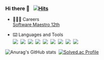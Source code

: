 ### Hi there 👋 &nbsp; [![Hits](https://hits.seeyoufarm.com/api/count/incr/badge.svg?url=https%3A%2F%2Fgithub.com%2Fwndnjs9878&count_bg=%2379C83D&title_bg=%23555555&icon=&icon_color=%23E7E7E7&title=hits&edge_flat=false)](https://hits.seeyoufarm.com)

- 👩🏻‍💻 Careers<br>
[Software Maestro 12th](https://github.com/wndnjs9878)

- ⌨️ Languages and Tools<br>
<img src="https://img.shields.io/badge/Python-3766AB?style=flat-square&logo=Python&logoColor=white"/>&nbsp;
<img src="https://img.shields.io/badge/Swift-e67e22?style=flat-square&logo=Swift&logoColor=white"/>&nbsp;
<img src="https://img.shields.io/badge/Java-e74c3c?style=flat-square&logo=Java&logoColor=white"/>&nbsp;
<img src="https://img.shields.io/badge/Javascript-F7DF1E?style=flat-square&logo=Javascript&logoColor=white"/>&nbsp;
<img src="https://img.shields.io/badge/CSS-fd79a8?style=flat-square&logo=CSS3&logoColor=white"/>&nbsp;
<img src="https://img.shields.io/badge/Mysql-0984e3?style=flat-square&logo=Mysql&logoColor=white"/>&nbsp;
<img src="https://img.shields.io/badge/Firebase-FFCA28?style=flat-square&logo=Firebase&logoColor=white"/>&nbsp;
<img src="https://img.shields.io/badge/macOS-000000?style=flat-square&logo=macOS&logoColor=white"/>&nbsp;
<img src="https://img.shields.io/badge/Xcode-0652DD?style=flat-square&logo=Xcode&logoColor=white"/>&nbsp;
<!--
<details>
<summary>Languages</summary>
<div markdown="9">       

</div>
</details>
-->


<!--<img src="https://img.shields.io/badge/AWS-FFCA28?style=flat-square&logo=Amazon_AWS&logoColor=white"/>&nbsp; -->

![Anurag's GitHub stats](https://github-readme-stats.vercel.app/api?username=wndnjs9878&theme=radical&show_icons=true)&nbsp;
[![Solved.ac Profile](http://mazassumnida.wtf/api/v2/generate_badge?boj=wndnjs9878)](https://solved.ac/wndnjs9878/)<br>


<!--
**wndnjs9878/wndnjs9878** is a ✨ _special_ ✨ repository because its `README.md` (this file) appears on your GitHub profile.

Here are some ideas to get you started:

- 🔭 I’m currently working on ...
- 🌱 I’m currently learning ...
- 👯 I’m looking to collaborate on ...
- 🤔 I’m looking for help with ...
- 💬 Ask me about ...
- 📫 How to reach me: ...
- 😄 Pronouns: ...
- ⚡ Fun fact: ...
-->
